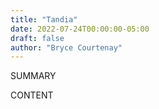 ```yaml
---
title: "Tandia"
date: 2022-07-24T00:00:00-05:00
draft: false
author: "Bryce Courtenay"
---
```


SUMMARY

<!--more-->

CONTENT